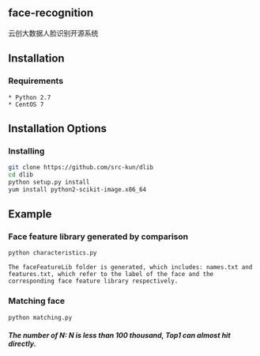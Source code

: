 ## face-recognition

云创大数据人脸识别开源系统

## Installation

### Requirements
	* Python 2.7
	* CentOS 7

## Installation Options

### Installing

```bash
git clone https://github.com/src-kun/dlib
cd dlib
python setup.py install
yum install python2-scikit-image.x86_64
```

## Example

### Face feature library generated by comparison

```bash
python characteristics.py
```

	The faceFeatureLib folder is generated, which includes: names.txt and features.txt, which refer to the label of the face and the corresponding face feature library respectively.

### Matching face

```bash
python matching.py
```

##### The number of N: N is less than 100 thousand, Top1 can almost hit directly.
